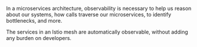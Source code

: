 In a microservices architecture, observability is necessary to help us reason about our systems, how calls traverse our microservices, to identify bottlenecks, and more.

The services in an Istio mesh are automatically observable, without adding any burden on developers.
